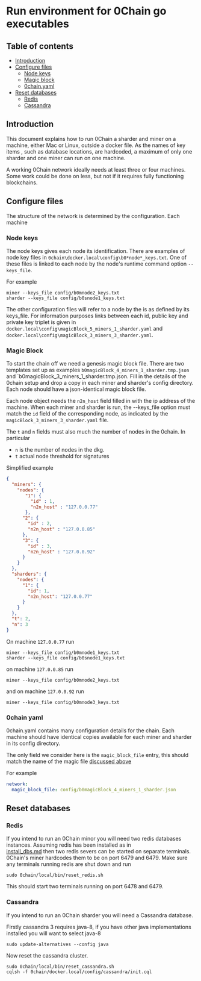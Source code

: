 # Run environment for 0Chain go executables

## Table of contents

- [Introduction](#introduction)
- [Configure files](#configure-files)
  - [Node keys](#node-keys)
  - [Magic block](#magic-block)  
  - [0chain.yaml](#0chain-yaml)
- [Reset databases](#reset-databases)  
  - [Redis](#redis)
  - [Cassandra](#cassandra)

## Introduction

This document explains how to run 0Chain a sharder and miner on a machine, 
either Mac or Linux, outside a docker file. 
As the names of key items , such as database locations, 
are hardcoded, a maximum of only one sharder and one miner can run on one machine.

A working 0Chain network ideally needs at least three or four machines.
Some work could be done on less, but not if it requires fully functioning
blockchains. 

## Configure files

The structure of the network is determined by the configuration. Each machine

### Node keys

The node keys gives each node its identification. There are examples of node
key files in `0chain\docker.local\config\b0*node*_keys.txt`. One of these files
is linked to each node by the node's runtime command option `--keys_file`.

For example
```shell
miner --keys_file config/b0mnode2_keys.txt
sharder --keys_file config/b0snode1_keys.txt
```

The other configuration files will refer to a node by the is as defined 
by its keys_file. For information purposes links between each id, public key
and private key triplet is given in `docker.local\config\magicBlock_5_miners_1_sharder.yaml` 
and `docker.local\config\magicBlock_3_miners_3_sharder.yaml`.

### Magic Block

To start the chain off we need a genesis magic block file. There are two 
templates set up as examples `b0magicBlock_4_miners_1_sharder.tmp.json` and
`b0magicBlock_3_miners_1_sharder.tmp.json. Fill in the details of the 0chain
setup and drop a copy in each miner and sharder's config directory. Each node
should have a json-identical magic block file.

Each node object needs the `n2n_host` field filled in with the ip address of the 
machine. When each miner and sharder is run, the --keys_file option must match
the `id` field of the corresponding node, as indicated by the 
`magicBlock_3_miners_3_sharder.yaml` file.

The `t` and `n` fields must also much the number of nodes in the 0chain. In particular
* `n` is the number of nodes in the dkg.
* `t` actual node threshold for signatures 

Simplified example
```json
{
  "miners": {
    "nodes": {
       "1": {
         "id" : 1,
         "n2n_host" : "127.0.0.77"
       },
      "2": {
        "id" : 2,
        "n2n_host" : "127.0.0.85"
      },
      "3": {
        "id" : 3,
        "n2n_host" : "127.0.0.92"
      }
    }
  },
  "sharders": {
    "nodes": {
      "1": {
        "id": 1,
        "n2n_host": "127.0.0.77"
      }
    }
  },
  "t": 2,
  "n": 3
}
```
On machine `127.0.0.77` run
```shell
miner --keys_file config/b0mnode1_keys.txt
sharder --keys_file config/b0snode1_keys.txt
```
on machine `127.0.0.85` run
```shell
miner --keys_file config/b0mnode2_keys.txt
```
and on machine `127.0.0.92` run
```shell
miner --keys_file config/b0mnode3_keys.txt
```

### 0chain yaml

0chain.yaml contains many configuration details for the chain. Each
machine should have identical copies available for each miner and sharder
in its config directory.

The only field we consider here is the `magic_block_file` entry, this should
match the name of the magic file [discussed above](#magic-block)

For example
```yaml
network:
  magic_block_file: config/b0magicBlock_4_miners_1_sharder.json
```

## Reset databases

### Redis

If you intend to run an 0Chain minor you will need two redis databases instances.
Assuming redis has been installed as in  
[install_dbs.md](https://github.com/0chain/0chain/blob/debug_builds/local/install_dbs.md)
then two redis severs can be started on separate terminals. 
0Chain's miner hardcodes them to be on port 6479 and 6479. 
Make sure any terminals running redis are shut down and run
```shell
sudo 0chain/local/bin/reset_redis.sh
```
This should start two terminals running on port 6478 and 6479.

### Cassandra

If you intend to run an 0Chain sharder you will need a Cassandra database. 

Firstly cassandra 3 requires java-8, if you have other java implementations 
installed you will want to select java-8
```shell
sudo update-alternatives --config java
```
Now reset the cassandra cluster.
```shell
sudo 0chain/local/bin/reset_cassandra.sh
cqlsh -f 0chain/docker.local/config/cassandra/init.cql
```
